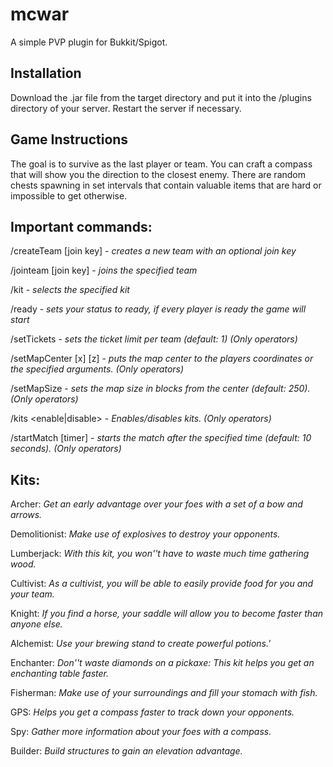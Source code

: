 # mcwar
A simple PVP plugin for Bukkit/Spigot.


Installation
------------

Download the .jar file from the target directory and put it into the /plugins directory of your server. Restart the server if necessary.


Game Instructions
-----------------

The goal is to survive as the last player or team. You can craft a compass that will show you the direction to the closest enemy. There are random chests spawning in set intervals that contain valuable items that are hard or impossible to get otherwise.


Important commands:
-------------------

/createTeam <team name> [join key] - *creates a new team with an optional join key*

/jointeam <team name> [join key] - *joins the specified team*

/kit <kit name> - *selects the specified kit*

/ready - *sets your status to ready, if every player is ready the game will start*

/setTickets - *sets the ticket limit per team (default: 1) (Only operators)*

/setMapCenter [x] [z] - *puts the map center to the players coordinates or the specified arguments. (Only operators)*

/setMapSize <map size> - *sets the map size in blocks from the center (default: 250). (Only operators)*

/kits \<enable|disable\> - *Enables/disables kits. (Only operators)*

/startMatch [timer] - *starts the match after the specified time (default: 10 seconds). (Only operators)*


Kits:
-----

Archer: *Get an early advantage over your foes with a set of a bow and arrows.*   

Demolitionist: *Make use of explosives to destroy your opponents.*  

Lumberjack: *With this kit, you won''t have to waste much time gathering wood.*  

Cultivist: *As a cultivist, you will be able to easily provide food for you and your team.*   

Knight: *If you find a horse, your saddle will allow you to become faster than anyone else.*   

Alchemist: *Use your brewing stand to create powerful potions.'* 

Enchanter: *Don''t waste diamonds on a pickaxe: This kit helps you get an enchanting table faster.*   
 
Fisherman: *Make use of your surroundings and fill your stomach with fish.*

GPS: *Helps you get a compass faster to track down your opponents.*

Spy: *Gather more information about your foes with a compass.*

Builder: *Build structures to gain an elevation advantage.*
